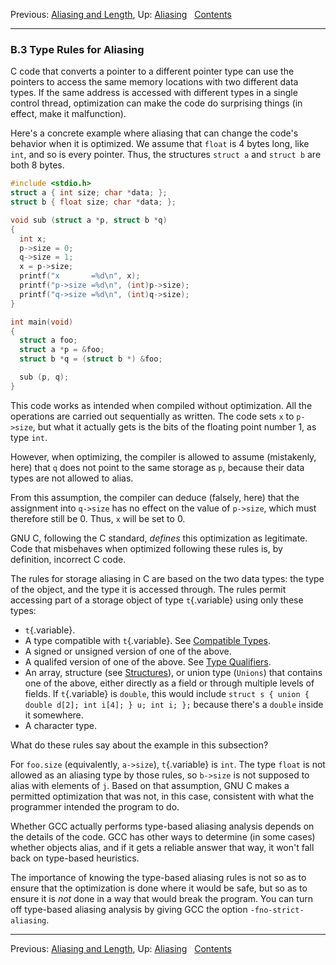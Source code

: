 Previous: [Aliasing and Length](Aliasing-Length.md), Up:
[Aliasing](Aliasing.md)  
[Contents](index.md#SEC_Contents "Table of contents")  

------------------------------------------------------------------------


### B.3 Type Rules for Aliasing 

C code that converts a pointer to a different pointer type can use the
pointers to access the same memory locations with two different data
types. If the same address is accessed with different types in a single
control thread, optimization can make the code do surprising things (in
effect, make it malfunction).

Here's a concrete example where aliasing that can change the code's
behavior when it is optimized. We assume that `float` is 4 bytes long,
like `int`, and so is every pointer. Thus, the structures `struct a` and
`struct b` are both 8 bytes.

``` C
#include <stdio.h>
struct a { int size; char *data; };
struct b { float size; char *data; };

void sub (struct a *p, struct b *q)
{
  int x;
  p->size = 0;
  q->size = 1;
  x = p->size;
  printf("x       =%d\n", x);
  printf("p->size =%d\n", (int)p->size);
  printf("q->size =%d\n", (int)q->size);
}

int main(void)
{
  struct a foo;
  struct a *p = &foo;
  struct b *q = (struct b *) &foo;

  sub (p, q);
}
```

This code works as intended when compiled without optimization. All the
operations are carried out sequentially as written. The code sets `x` to
`p->size`, but what it actually gets is the bits of the floating point
number 1, as type `int`.

However, when optimizing, the compiler is allowed to assume (mistakenly,
here) that `q` does not point to the same storage as `p`, because their
data types are not allowed to alias.

From this assumption, the compiler can deduce (falsely, here) that the
assignment into `q->size` has no effect on the value of `p->size`, which
must therefore still be 0. Thus, `x` will be set to 0.

GNU C, following the C standard, *defines* this optimization as
legitimate. Code that misbehaves when optimized following these rules
is, by definition, incorrect C code.

The rules for storage aliasing in C are based on the two data types: the
type of the object, and the type it is accessed through. The rules
permit accessing part of a storage object of type `t`{.variable} using
only these types:

-   `t`{.variable}.
-   A type compatible with `t`{.variable}. See [Compatible
    Types](Compatible-Types.md).
-   A signed or unsigned version of one of the above.
-   A qualifed version of one of the above. See [Type
    Qualifiers](Type-Qualifiers.md).
-   An array, structure (see [Structures](Structures.md)), or union
    type (`Unions`) that contains one of the above, either directly as a
    field or through multiple levels of fields. If `t`{.variable} is
    `double`, this would include
    `struct s { union { double d[2]; int i[4]; } u; int i; };` because
    there's a `double` inside it somewhere.
-   A character type.

What do these rules say about the example in this subsection?

For `foo.size` (equivalently, `a->size`), `t`{.variable} is `int`. The
type `float` is not allowed as an aliasing type by those rules, so
`b->size` is not supposed to alias with elements of `j`. Based on that
assumption, GNU C makes a permitted optimization that was not, in this
case, consistent with what the programmer intended the program to do.

Whether GCC actually performs type-based aliasing analysis depends on
the details of the code. GCC has other ways to determine (in some cases)
whether objects alias, and if it gets a reliable answer that way, it
won't fall back on type-based heuristics.

The importance of knowing the type-based aliasing rules is not so as to
ensure that the optimization is done where it would be safe, but so as
to ensure it is *not* done in a way that would break the program. You
can turn off type-based aliasing analysis by giving GCC the option
`-fno-strict-aliasing`.

------------------------------------------------------------------------

Previous: [Aliasing and Length](Aliasing-Length.md), Up:
[Aliasing](Aliasing.md)  
[Contents](index.md#SEC_Contents "Table of contents")  
